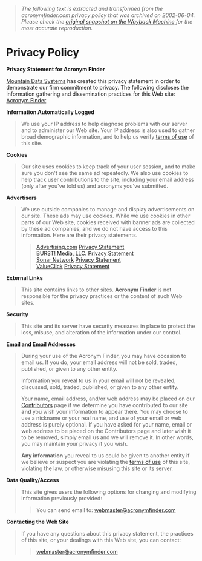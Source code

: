 > *The following text is extracted and transformed from the acronymfinder.com privacy policy that was archived on 2002-06-04. Please check the [original snapshot on the Wayback Machine](https://web.archive.org/web/20020604011632id_/http%3A//www.acronymfinder.com/privacy.htm) for the most accurate reproduction.*

# Privacy Policy

**Privacy Statement for Acronym Finder**

[Mountain Data Systems](http://www.mtnds.com/) has created this privacy statement in order to demonstrate our firm commitment to privacy. The following discloses the information gathering and dissemination practices for this Web site: [Acronym Finder](http://www.acronymfinder.com/)

**Information Automatically Logged**

> We use your IP address to help diagnose problems with our server and to administer our Web site. Your IP address is also used to gather broad demographic information, and to help us verify [terms of use](https://web.archive.org/web/20020604011632id_/http%3A//www.acronymfinder.com/terms.htm) of this site.

**Cookies**

> Our site uses cookies to keep track of your user session, and to make sure you don't see the same ad repeatedly. We also use cookies to help track user contributions to the site, including your email address (only after you've told us) and acronyms you've submitted.

**Advertisers**

> We use outside companies to manage and display advertisements on our site. These ads may use cookies. While we use cookies in other parts of our Web site, cookies received with banner ads are collected by these ad companies, and we do not have access to this information. Here are their privacy statements.
>
>> [Advertising.com](http://www.advertising.com/index.html) [Privacy Statement](http://www.advertising.com/privacy/index.html)[  
>  BURST! Media, LLC.](https://www.burstmedia.com/) [Privacy Statement](https://www.burstmedia.com/release/privacy.asp) [  
>  ](http://www.advertising.com/privacy/index.html) [Sonar Network](http://www.sonar.com/content/privacy.htm) [Privacy Statement  
>  ](http://www.sonar.com/content/privacy.htm)[ValueClick](http://valueclick.com/) [Privacy Statement](http://valueclick.com/privacy.html)

**External Links**

> This site contains links to other sites. **Acronym Finder** is not responsible for the privacy practices or the content of such Web sites.

**Security**

> This site and its server have security measures in place to protect the loss, misuse, and alteration of the information under our control.

**Email and Email Addresses**

> During your use of the Acronym Finder, you may have occasion to email us. If you do, your email address will not be sold, traded, published, or given to any other entity.
> 
> Information you reveal to us in your email will not be revealed, discussed, sold, traded, published, or given to any other entity.
> 
> Your name, email address, and/or web address may be placed on our [Contributors](https://web.archive.org/web/20020604011632id_/http%3A//www.acronymfinder.com/contributors.htm) page if we determine you have contributed to our site **and** you wish your information to appear there. You may choose to use a nickname or your real name, and use of your email or web address is purely optional. If you have asked for your name, email or web address to be placed on the Contributors page and later wish it to be removed, simply email us and we will remove it. In other words, you may maintain your privacy if you wish.
> 
> **Any information** you reveal to us could be given to another entity if we believe or suspect you are violating the [terms of use](https://web.archive.org/web/20020604011632id_/http%3A//www.acronymfinder.com/terms.htm) of this site, violating the law, or otherwise misusing this site or its server.

**Data Quality/Access**

> This site gives users the following options for changing and modifying information previously provided:
>
>> You can send email to: [webmaster@acronymfinder.com](mailto:webmaster@acronymfinder.com)

**Contacting the Web Site**

> If you have any questions about this privacy statement, the practices of this site, or your dealings with this Web site, you can contact:
>
>> [webmaster@acronymfinder.com](mailto:webmaster@acronymfinder.com)
